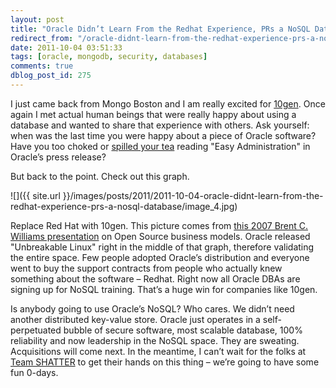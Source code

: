 ```yaml
---
layout: post
title: "Oracle Didn’t Learn From the Redhat Experience, PRs a NoSQL Database"
redirect_from: "/oracle-didnt-learn-from-the-redhat-experience-prs-a-nosql-database/"
date: 2011-10-04 03:51:33
tags: [oracle, mongodb, security, databases]
comments: true
dblog_post_id: 275
---
```

I just came back from Mongo Boston and I am really excited for [10gen](https://www.mongodb.com/). Once again I met actual human beings that were really happy about using a database and wanted to share that experience with others. Ask yourself: when was the last time you were happy about a piece of Oracle software? Have you too choked or [spilled your tea](https://news.ycombinator.com/item?id=3067609) reading "Easy Administration" in Oracle’s press release?

But back to the point. Check out this graph.

![]({{ site.url }}/images/posts/2011/2011-10-04-oracle-didnt-learn-from-the-redhat-experience-prs-a-nosql-database/image_4.jpg)

Replace Red Hat with 10gen. This picture comes from [this 2007 Brent C. Williams presentation](https://stephesblog.blogs.com/presentations/BrentWilliamsEclipseConV02.pdf) on Open Source business models. Oracle released "Unbreakable Linux" right in the middle of that graph, therefore validating the entire space. Few people adopted Oracle’s distribution and everyone went to buy the support contracts from people who actually knew something about the software – Redhat. Right now all Oracle DBAs are signing up for NoSQL training. That’s a huge win for companies like 10gen.

Is anybody going to use Oracle’s NoSQL? Who cares. We didn’t need another distributed key-value store. Oracle just operates in a self-perpetuated bubble of secure software, most scalable database, 100% reliability and now leadership in the NoSQL space. They are sweating. Acquisitions will come next. In the meantime, I can’t wait for the folks at [Team SHATTER](https://web.archive.org/web/20101125033914/https://www.teamshatter.com/) to get their hands on this thing – we’re going to have some fun 0-days.
